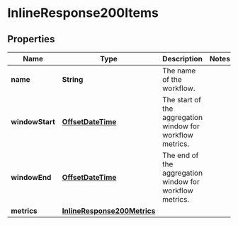 

# InlineResponse200Items

## Properties

Name | Type | Description | Notes
------------ | ------------- | ------------- | -------------
**name** | **String** | The name of the workflow. | 
**windowStart** | [**OffsetDateTime**](OffsetDateTime.md) | The start of the aggregation window for workflow metrics. | 
**windowEnd** | [**OffsetDateTime**](OffsetDateTime.md) | The end of the aggregation window for workflow metrics. | 
**metrics** | [**InlineResponse200Metrics**](InlineResponse200Metrics.md) |  | 




